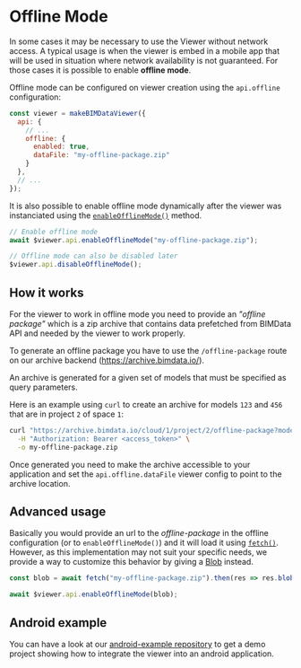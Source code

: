 # Offline Mode

In some cases it may be necessary to use the Viewer without network access.
A typical usage is when the viewer is embed in a mobile app that will be used
in situation where network availability is not guaranteed.
For those cases it is possible to enable **offline mode**.

Offline mode can be configured on viewer creation using the `api.offline` configuration:

```js
const viewer = makeBIMDataViewer({
  api: {
    // ...
    offline: {
      enabled: true,
      dataFile: "my-offline-package.zip"
    }
  },
  // ...
});
```

It is also possible to enable offline mode dynamically after the viewer was instanciated
using the [`enableOfflineMode()`](./reference/$viewer.md#enableofflinemode) method.

```js
// Enable offline mode
await $viewer.api.enableOfflineMode("my-offline-package.zip");

// Offline mode can also be disabled later
$viewer.api.disableOfflineMode();
```

## How it works

For the viewer to work in offline mode you need to provide an *"offline package"* which is
a zip archive that contains data prefetched from BIMData API and needed by the viewer to work properly.

To generate an offline package you have to use the `/offline-package` route on our archive backend (https://archive.bimdata.io/).

An archive is generated for a given set of models that must be specified as query parameters.

Here is an example using `curl` to create an archive for models `123` and `456` that are in project `2` of space `1`:

```bash
curl "https://archive.bimdata.io/cloud/1/project/2/offline-package?modelId=123&modelId=456" \
  -H "Authorization: Bearer <access_token>" \
  -o my-offline-package.zip
```

Once generated you need to make the archive accessible to your application and set the `api.offline.dataFile`
viewer config to point to the archive location.

## Advanced usage

Basically you would provide an url to the *offline-package* in the offline configuration (or to `enableOfflineMode()`)
and it will load it using [`fetch()`](https://developer.mozilla.org/en-US/docs/Web/API/fetch).
However, as this implementation may not suit your specific needs, we provide a way to customize this behavior by giving a
[Blob](https://developer.mozilla.org/en-US/docs/Web/API/Blob) instead.

```js
const blob = await fetch("my-offline-package.zip").then(res => res.blob());

await $viewer.api.enableOfflineMode(blob);
```

## Android example

You can have a look at our [android-example repository](https://github.com/bimdata/android-example)
to get a demo project showing how to integrate the viewer into an android application.
